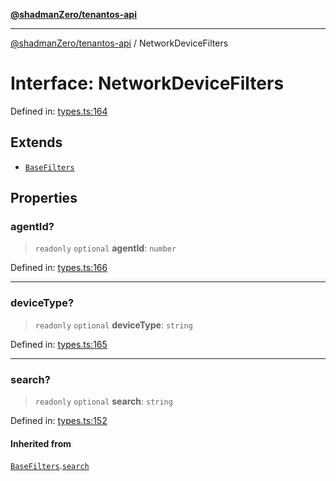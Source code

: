 [**@shadmanZero/tenantos-api**](../README.md)

***

[@shadmanZero/tenantos-api](../globals.md) / NetworkDeviceFilters

# Interface: NetworkDeviceFilters

Defined in: [types.ts:164](https://github.com/shadmanZero/tenantos-api/blob/a3061c31c45f4aa1cfaa0e889df3cea522a254ad/src/types.ts#L164)

## Extends

- [`BaseFilters`](BaseFilters.md)

## Properties

### agentId?

> `readonly` `optional` **agentId**: `number`

Defined in: [types.ts:166](https://github.com/shadmanZero/tenantos-api/blob/a3061c31c45f4aa1cfaa0e889df3cea522a254ad/src/types.ts#L166)

***

### deviceType?

> `readonly` `optional` **deviceType**: `string`

Defined in: [types.ts:165](https://github.com/shadmanZero/tenantos-api/blob/a3061c31c45f4aa1cfaa0e889df3cea522a254ad/src/types.ts#L165)

***

### search?

> `readonly` `optional` **search**: `string`

Defined in: [types.ts:152](https://github.com/shadmanZero/tenantos-api/blob/a3061c31c45f4aa1cfaa0e889df3cea522a254ad/src/types.ts#L152)

#### Inherited from

[`BaseFilters`](BaseFilters.md).[`search`](BaseFilters.md#search)
